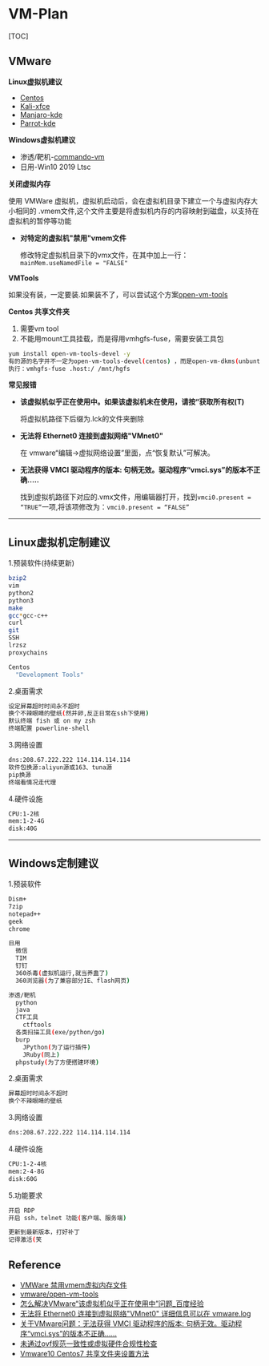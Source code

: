 # VM-Plan

[TOC]

## VMware

**Linux虚拟机建议**
- [Centos](https://www.centos.org/)
- [Kali-xfce](https://www.kali.org/)
- [Manjaro-kde](https://manjaro.org)
- [Parrot-kde](https://www.parrotsec.org/)

**Windows虚拟机建议**
- 渗透/靶机-[commando-vm](https://github.com/fireeye/commando-vm)
- 日用-Win10 2019 Ltsc

**关闭虚拟内存**

使用 VMWare 虚拟机，虚拟机启动后，会在虚拟机目录下建立一个与虚拟内存大小相同的 .vmem文件,这个文件主要是将虚拟机内存的内容映射到磁盘，以支持在虚拟机的暂停等功能

- **对特定的虚拟机"禁用"vmem文件**

  修改特定虚拟机目录下的vmx文件，在其中加上一行：
  `mainMem.useNamedFile = "FALSE"`

**VMTools**

如果没有装，一定要装.如果装不了，可以尝试这个方案[open-vm-tools](https://github.com/vmware/open-vm-tools)

**Centos 共享文件夹**

1. 需要vm tool
2. 不能用mount工具挂载，而是得用vmhgfs-fuse，需要安装工具包

```bash
yum install open-vm-tools-devel -y
有的源的名字并不一定为open-vm-tools-devel(centos) ，而是open-vm-dkms(unbuntu)
执行：vmhgfs-fuse .host:/ /mnt/hgfs
```

**常见报错**
- **该虚拟机似乎正在使用中。如果该虚拟机未在使用，请按“获取所有权(T)**

    将虚拟机路径下后缀为.lck的文件夹删除

- **无法将 Ethernet0 连接到虚拟网络"VMnet0"**

    在 vmware“编辑->虚拟网络设置”里面，点“恢复默认”可解决。

- **无法获得 VMCI 驱动程序的版本: 句柄无效。驱动程序“vmci.sys”的版本不正确.....**

    找到虚拟机路径下对应的.vmx文件，用编辑器打开，找到`vmci0.present = “TRUE”`一项,将该项修改为：`vmci0.present = “FALSE”`

---

## Linux虚拟机定制建议

1.预装软件(持续更新)
```bash
bzip2
vim
python2
python3
make
gcc*gcc-c++
curl
git
SSH
lrzsz
proxychains

Centos
  "Development Tools"
```

2.桌面需求
```bash
设定屏幕超时时间永不超时
换个不辣眼睛的壁纸(然并卵,反正日常在ssh下使用)
默认终端 fish 或 on my zsh
终端配置 powerline-shell
```

3.网络设置
```bash
dns:208.67.222.222 114.114.114.114
软件包换源:aliyun源或163、tuna源
pip换源
终端看情况走代理
```

4.硬件设施
```bash
CPU:1-2核
mem:1-2-4G
disk:40G
```

---

## Windows定制建议

1.预装软件
```bash
Dism+
7zip
notepad++
geek
chrome

日用
  微信
  TIM
  钉钉
  360杀毒(虚拟机运行,就当养蛊了)
  360浏览器(为了兼容部分IE、flash网页)

渗透/靶机
  python
  java
  CTF工具
    ctftools
  各类扫描工具(exe/python/go)
  burp
    JPython(为了运行插件)
    JRuby(同上)
  phpstudy(为了方便搭建环境)
```

2.桌面需求
```bash
屏幕超时时间永不超时
换个不辣眼睛的壁纸
```

3.网络设置
```bash
dns:208.67.222.222 114.114.114.114
```

4.硬件设施
```bash
CPU:1-2-4核
mem:2-4-8G
disk:60G
```

5.功能要求
```bash
开启 RDP
开启 ssh，telnet 功能(客户端、服务端)

更新到最新版本，打好补丁
记得激活(笑
```

## Reference

- [VMWare 禁用vmem虚拟内存文件](https://www.cnblogs.com/guyk/p/9747764.html)
- [vmware/open-vm-tools](https://github.com/vmware/open-vm-tools)
- [怎么解决VMware“该虚拟机似乎正在使用中”问题_百度经验](https://jingyan.baidu.com/article/4ae03de3fa2ae93eff9e6bb0.html)
- [无法将 Ethernet0 连接到虚拟网络"VMnet0" 详细信息可以在 vmware.log](https://blog.csdn.net/qq_26479655/article/details/51794520)
- [关于VMware问题：无法获得 VMCI 驱动程序的版本: 句柄无效。驱动程序“vmci.sys”的版本不正确......](https://blog.csdn.net/mononoke111/article/details/79010700)
- [未通过ovf规范一致性或虚拟硬件合规性检查](https://blog.51cto.com/joket/1790244)
- [Vmware10 Centos7 共享文件夹设置方法](https://www.cnblogs.com/zejin2008/p/7144514.html)